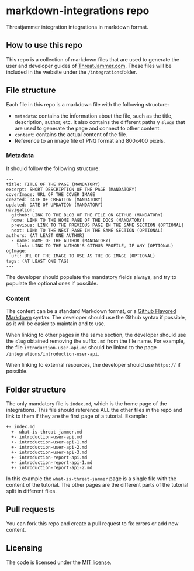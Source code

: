 # markdown-integrations repo
Threatjammer integration integrations in markdown format.

## How to use this repo

This repo is a collection of markdown files that are used to generate the user and developer guides of [ThreatJammer.com](https://threatjammer.com). These files will be included in the website under the `/integrations`folder.

## File structure

Each file in this repo is a markdown file with the following structure:
- `metadata`: contains the information about the file, such as the title, description, author, etc. It also contains the different paths y `slugs` that are used to generate the page and connect to other content.
- `content`: contains the actual content of the file.
- Reference to an image file of PNG format and 800x400 pixels.

### Metadata
It should follow the following structure:
```
---
title: TITLE OF THE PAGE (MANDATORY)
excerpt: SHORT DESCRIPTION OF THE PAGE (MANDATORY)
coverImage: URL OF THE COVER IMAGE
created: DATE OF CREATION (MANDATORY)
updated: DATE OF UPDATION (MANDATORY)
navigation:
  github: LINK TO THE BLOB OF THE FILE ON GITHUB (MANDATORY)
  home: LINK TO THE HOME PAGE OF THE DOCS (MANDATORY)
  previous: LINK TO THE PREVIOUS PAGE IN THE SAME SECTION (OPTIONAL)
  next: LINK TO THE NEXT PAGE IN THE SAME SECTION (OPTIONAL)
authors: (AT LEAST ONE AUTHOR)
  - name: NAME OF THE AUTHOR (MANDATORY)
    link: LINK TO THE AUTHOR'S GITHUB PROFILE, IF ANY (OPTIONAL)
ogImage:
  url: URL OF THE IMAGE TO USE AS THE OG IMAGE (OPTIONAL)
tags: (AT LEAST ONE TAG)
---
```

The developer should populate the mandatory fields always, and try to populate the optional ones if possible.

### Content

The content can be a standard Markdown format, or a [Github Flavored Markdown](https://github.github.com/gfm/) syntax. The developer should use the Github syntax if possible, as it will be easier to maintain and to use.

When linking to other pages in the same section, the developer should use the `slug` obtained removing the suffix `.md` from the file name. For example, the file `introduction-user-api.md` should be linked to the page `/integrations/introduction-user-api`.

When linking to external resources, the developer should use `https://` if possible.

## Folder structure

The only mandatory file is `index.md`, which is the home page of the integrations. This file should reference ALL the other files in the repo and link to them if they are the first page of a tutorial. Example:

```
+- index.md
  +- what-is-threat-jammer.md
  +- introduction-user-api.md
  +- introduction-user-api-1.md
  +- introduction-user-api-2.md
  +- introduction-user-api-3.md
  +- introduction-report-api.md
  +- introduction-report-api-1.md
  +- introduction-report-api-2.md
```

In this example the `what-is-threat-jammer` page is a single file with the content of the tutorial. The other pages are the different parts of the tutorial split in different files.

## Pull requests

You can fork this repo and create a pull request to fix errors or add new content.

## Licensing

The code is licensed under the [MIT license](/LICENSE).
